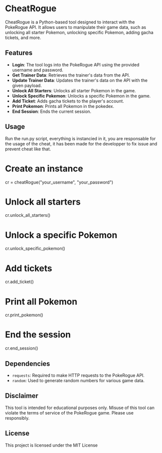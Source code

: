 
# CheatRogue

CheatRogue is a Python-based tool designed to interact with the PokeRogue API. It allows users to manipulate their game data, such as unlocking all starter Pokemon, unlocking specific Pokemon, adding gacha tickets, and more.

## Features

-   **Login**: The tool logs into the PokeRogue API using the provided username and password.
-   **Get Trainer Data**: Retrieves the trainer's data from the API.
-   **Update Trainer Data**: Updates the trainer's data on the API with the given payload.
-   **Unlock All Starters**: Unlocks all starter Pokemon in the game.
-   **Unlock Specific Pokemon**: Unlocks a specific Pokemon in the game.
-   **Add Ticket**: Adds gacha tickets to the player's account.
-   **Print Pokemon**: Prints all Pokemon in the pokedex.
-   **End Session**: Ends the current session.

## Usage

Run the run.py script, everything is instancied in it, you are responsable for the usage of the cheat, it has been made for the developper to fix issue and prevent cheat like that.

# Create an instance

cr  =  cheatRogue("your_username",  "your_password")

# Unlock all starters

cr.unlock_all_starters()

# Unlock a specific Pokemon

cr.unlock_specific_pokemon()

# Add tickets

cr.add_ticket()

# Print all Pokemon

cr.print_pokemon()

# End the session

cr.end_session()

## Dependencies

-   `requests`: Required to make HTTP requests to the PokeRogue API.
-   `random`: Used to generate random numbers for various game data.

## Disclaimer

This tool is intended for educational purposes only. Misuse of this tool can violate the terms of service of the PokeRogue game. Please use responsibly.

## License

This project is licensed under the MIT License
